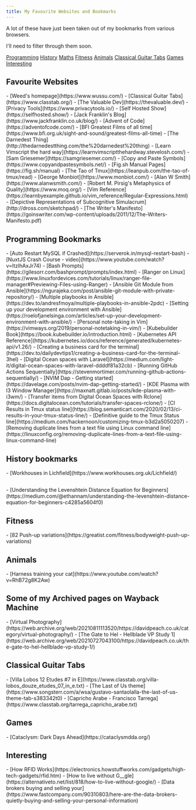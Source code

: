 ```yaml
---
title: My Favourite Websites and Bookmarks
---
```


A lot of these have just been taken out of my bookmarks from various browsers.

I'll need to filter through them soon.

<nav>
  <a href="#programming">Programming</a>
  <a href="#history">History</a>
  <a href="#maths">Maths</a>
  <a href="#fitness">Fitness</a>
  <a href="#animals">Animals</a>
  <a href="#guitar">Classical Guitar Tabs</a>
  <a href="#games">Games</a>
  <a href="#interesting">Interesting</a>
</nav>

<h2>Favourite Websites</h2>
- [Weed's homepage](https://www.wussu.com/)
- [Classical Guitar Tabs](https://www.classtab.org/)
- [The Valuable Dev](https://thevaluable.dev/)
- [Privacy Tools](https://www.privacytools.io/)
- [Self Hosted Show](https://selfhosted.show/)
- [Jack Franklin's Blog](https://www.jackfranklin.co.uk/blog/)
- [Advent of Code](https://adventofcode.com/)
- [BFI Greatest Films of all time](https://www.bfi.org.uk/sight-and-sound/greatest-films-all-time)
- [The Darnedest Thing](http://thedarnedestthing.com/the%20darnedest%20thing)
- [Learn Vimscript the hard way](https://learnvimscriptthehardway.stevelosh.com/)
- [Sam Griesemer](https://samgriesemer.com/)
- [Copy and Paste Symbols](https://www.copyandpastesymbols.net/)
- [Fig.sh Manual Pages](https://fig.sh/manual)
- [The Tao of Tmux](https://leanpub.com/the-tao-of-tmux/read)
- [George Monbiot](https://www.monbiot.com/)
- [Alan W Smith](https://www.alanwsmith.com/)
- [Robert M. Pirsig's Metaphysics of Quality](https://www.moq.org/)
- [Vim Reference](https://learnbyexample.github.io/vim_reference/Regular-Expressions.html)
- [Depictive Representations of Subcognitive Simulacrum](http://dross.com/sketchpad/)
- [The Writer's Manifesto](https://goinswriter.com/wp-content/uploads/2011/12/The-Writers-Manifesto.pdf)

<h2 id="programming">Programming Bookmarks</h2>
- [Auto Restart MySQL if Crashed](https://serverok.in/mysql-restart-bash)
- [NuxtJS Crash Course - video](https://www.youtube.com/watch?v=ltzlhAxJr74)
- [Bash Prompts](https://gilesorr.com/bashprompt/prompts/index.html)
- [Ranger on Linux](https://www.linuxfordevices.com/tutorials/linux/ranger-file-manager#Previewing-Files-using-Ranger)
- [Ansible Git Module from Ansible](https://ngurajeka.com/post/ansible-git-module-with-private-repository/)
- [Multiple playbooks in Ansible](https://dev.to/andresfmoya/multiple-playbooks-in-ansible-2pdc)
- [Setting up your development environment with Ansible](https://roelofjanelsinga.com/articles/set-up-your-development-environment-with-ansible/)
- [Personal note-taking in Vim](https://vimways.org/2019/personal-notetaking-in-vim/)
- [Kubebuilder Book](https://book.kubebuilder.io/introduction.html)
- [Kubernetes API Reference](https://kubernetes.io/docs/reference/generated/kubernetes-api/v1.26/)
- [Creating a business card for the terminal](https://dev.to/dailydevtips1/creating-a-business-card-for-the-terminal-3hel)
- [Digital Ocean spaces with Laravel](https://medium.com/light-it/digital-ocean-spaces-with-laravel-ddddf81a32cb)
- [Running GitHub Actions Sequentially](https://stevenmortimer.com/running-github-actions-sequentially/)
- [NVIM Dap - Getting started](https://davelage.com/posts/nvim-dap-getting-started/)
- [KDE Plasma with I3 Window Manager](https://maxnatt.gitlab.io/posts/kde-plasma-with-i3wm/)
- [Transfer items from Digital Ocean Spaces with Rclone](https://docs.digitalocean.com/tutorials/transfer-spaces-rclone/)
- [CI Results in Tmux status line](https://blog.semanticart.com/2020/02/13/ci-results-in-your-tmux-status-line/)
- [Definitive guide to the Tmux Status line](https://medium.com/hackernoon/customizing-tmux-b3d2a5050207)
- [Removing duplicate lines from a text file using Linux command line](https://linuxconfig.org/removing-duplicate-lines-from-a-text-file-using-linux-command-line)


    
<h2 id="history">History bookmarks</h2>
- [Workhouses in Lichfield](https://www.workhouses.org.uk/Lichfield/)

<h2 id="maths"></h2>
- [Understanding the Levenshtein Distance Equation for Beginners](https://medium.com/@ethannam/understanding-the-levenshtein-distance-equation-for-beginners-c4285a5604f0)

<h2 id="fitness">Fitness</h2>
- [82 Push-up variations](https://greatist.com/fitness/bodyweight-push-up-variations)

<h2 id="animals">Animals</a></h2>
- [Harness training your cat](https://www.youtube.com/watch?v=RhB72g8K2Aw)

<h2 id="archives">Some of my Archived pages on Wayback Machine</h2>
- [Virtual Photography](https://web.archive.org/web/20210811113520/https://davidpeach.co.uk/category/virtual-photography/)
- [The Gate to Hel - Hellblade VP Study 1](https://web.archive.org/web/20210727043100/https://davidpeach.co.uk/the-gate-to-hel-hellblade-vp-study-1/)

<h2 id="guitar">Classical Guitar Tabs</h2>
- [Villa Lobos 12 Etudes #7 in E](https://www.classtab.org/villa-lobos_douze_etudes_07_in_e.txt)
- [The Last of Us theme](https://www.songsterr.com/a/wsa/gustavo-santaolalla-the-last-of-us-theme-tab-s383342t0)
- [Capricho Arabe - Francisco Tarrega](https://www.classtab.org/tarrega_capricho_arabe.txt)

<h2 id="games">Games</h2>
- [Cataclysm: Dark Days Ahead](https://cataclysmdda.org/)

<h2 id="interesting">Interesting</h2>
- [How RFID Works](https://electronics.howstuffworks.com/gadgets/high-tech-gadgets/rfid.htm)
- [How to live without G__gle](https://alternativeto.net/list/818/how-to-live-without-google/)
- [Data brokers buying and selling your](https://www.fastcompany.com/90310803/here-are-the-data-brokers-quietly-buying-and-selling-your-personal-information)
